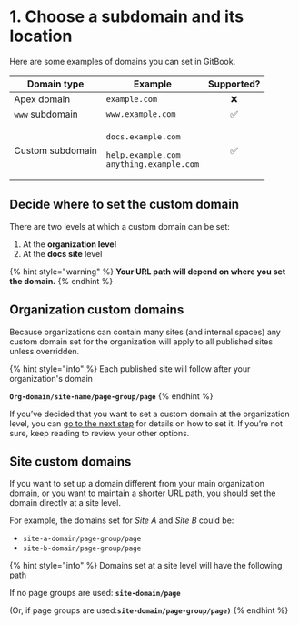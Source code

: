 # 1. Choose a subdomain and its location

Here are some examples of domains you can set in GitBook.

| Domain type      | Example                                                                                                       | Supported? |
| ---------------- | ------------------------------------------------------------------------------------------------------------- | :--------: |
| Apex domain      | `example.com`                                                                                                 |      ❌     |
| `www` subdomain  | `www.example.com`                                                                                             |      ✅     |
| Custom subdomain | <p><code>docs.example.com</code></p><p><code>help.example.com</code><br><code>anything.example.com</code></p> |      ✅     |

## Decide where to set the custom domain

There are two levels at which a custom domain can be set:

1. At the **organization level**
2. At the **docs site** level

{% hint style="warning" %}
**Your URL path will depend on where you set the domain.**
{% endhint %}

## Organization custom domains

Because organizations can contain many sites (and internal spaces) any custom domain set for the organization will apply to all published sites unless overridden.

{% hint style="info" %}
Each published site will follow after your organization's domain

**`Org-domain/site-name/page-group/page`**
{% endhint %}

If you’ve decided that you want to set a custom domain at the organization level, you can [go to the next step](organization-level-custom-domain.md) for details on how to set it. If you’re not sure, keep reading to review your other options.

## Site custom domains

If you want to set up a domain different from your main organization domain, or you want to maintain a shorter URL path, you should set the domain directly at a site level.

For example, the domains set for _Site A_ and _Site B_ could be:

* `site-a-domain/page-group/page`
* `site-b-domain/page-group/page`

{% hint style="info" %}
Domains set at a site level will have the following path

If no page groups are used: **`site-domain/page`**

(Or, if page groups are used:**`site-domain/page-group/page)`**
{% endhint %}
